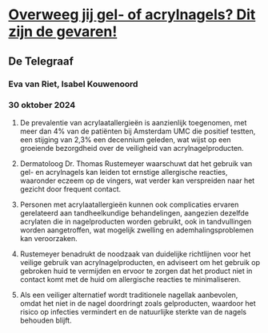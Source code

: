 # [Overweeg jij gel- of acrylnagels? Dit zijn de gevaren!](https://advance.lexis.com/api/document?collection=news&id=urn:contentItem:69TH-8651-DY4K-S05S-00000-00&context=1519360)
## De Telegraaf
### Eva van Riet, Isabel Kouwenoord
### 30 oktober 2024

1. De prevalentie van acrylaatallergieën is aanzienlijk toegenomen, met meer dan 4% van de patiënten bij Amsterdam UMC die positief testten, een stijging van 2,3% een decennium geleden, wat wijst op een groeiende bezorgdheid over de veiligheid van acrylnagelproducten.

2. Dermatoloog Dr. Thomas Rustemeyer waarschuwt dat het gebruik van gel- en acrylnagels kan leiden tot ernstige allergische reacties, waaronder eczeem op de vingers, wat verder kan verspreiden naar het gezicht door frequent contact.

3. Personen met acrylaatallergieën kunnen ook complicaties ervaren gerelateerd aan tandheelkundige behandelingen, aangezien dezelfde acrylaten die in nagelproducten worden gebruikt, ook in tandvullingen worden aangetroffen, wat mogelijk zwelling en ademhalingsproblemen kan veroorzaken.

4. Rustemeyer benadrukt de noodzaak van duidelijke richtlijnen voor het veilige gebruik van acrylnagelproducten, en adviseert om het gebruik op gebroken huid te vermijden en ervoor te zorgen dat het product niet in contact komt met de huid om allergische reacties te minimaliseren.

5. Als een veiliger alternatief wordt traditionele nagellak aanbevolen, omdat het niet in de nagel doordringt zoals gelproducten, waardoor het risico op infecties vermindert en de natuurlijke sterkte van de nagels behouden blijft.